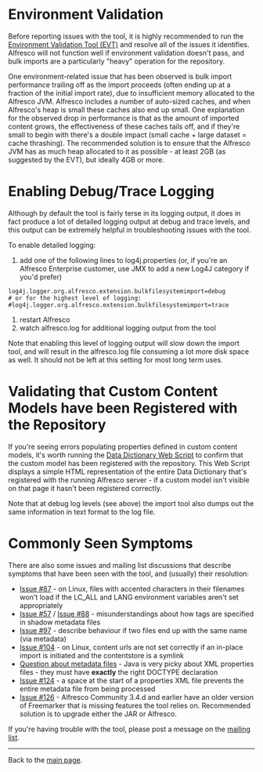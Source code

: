 # Environment Validation #
Before reporting issues with the tool, it is highly recommended to run the [Environment Validation Tool (EVT)](http://code.google.com/p/alfresco-environment-validation/) and resolve all of the issues it identifies.  Alfresco will not function well if environment validation doesn't pass, and bulk imports are a particularly "heavy" operation for the repository.

One environment-related issue that has been observed is bulk import performance trailing off as the import proceeds (often ending up at a fraction of the initial import rate), due to insufficient memory allocated to the Alfresco JVM.  Alfresco includes a number of auto-sized caches, and when Alfresco's heap is small these caches also end up small.  One explanation for the observed drop in performance is that as the amount of imported content grows, the effectiveness of these caches tails off, and if they're small to begin with there's a double impact (small cache + large dataset = cache thrashing).  The recommended solution is to ensure that the Alfresco JVM has as much heap allocated to it as possible - at least 2GB (as suggested by the EVT), but ideally 4GB or more.

# Enabling Debug/Trace Logging #
Although by default the tool is fairly terse in its logging output, it does in fact produce a lot of detailed logging output at debug and trace levels, and this output can be extremely helpful in troubleshooting issues with the tool.

To enable detailed logging:
  1. add one of the following lines to log4j.properties (or, if you're an Alfresco Enterprise customer, use JMX to add a new Log4J category if you'd prefer)
```
log4j.logger.org.alfresco.extension.bulkfilesystemimport=debug
# or for the highest level of logging:
#log4j.logger.org.alfresco.extension.bulkfilesystemimport=trace
```
  1. restart Alfresco
  1. watch alfresco.log for additional logging output from the tool

Note that enabling this level of logging output will slow down the import tool, and will result in the alfresco.log file consuming a lot more disk space as well.  It should not be left at this setting for most long term uses.

# Validating that Custom Content Models have been Registered with the Repository #

If you're seeing errors populating properties defined in custom content models, it's worth running the [Data Dictionary Web Script](http://localhost:8080/alfresco/service/bulk/import/filesystem/datadictionary) to confirm that the custom model has been registered with the repository.  This Web Script displays a simple HTML representation of the entire Data Dictionary that's registered with the running Alfresco server - if a custom model isn't visible on that page it hasn't been registered correctly.

Note that at debug log levels (see above) the import tool also dumps out the same information in text format to the log file.

# Commonly Seen Symptoms #

There are also some issues and mailing list discussions that describe symptoms that have been seen with the tool, and (usually) their resolution:
  * [Issue #87](https://code.google.com/p/alfresco-bulk-filesystem-import/issues/detail?id=#87) - on Linux, files with accented characters in their filenames won't load if the LC\_ALL and LANG environment variables aren't set appropriately
  * [Issue #57](https://code.google.com/p/alfresco-bulk-filesystem-import/issues/detail?id=#57) / [Issue #88](https://code.google.com/p/alfresco-bulk-filesystem-import/issues/detail?id=#88) - misunderstandings about how tags are specified in shadow metadata files
  * [Issue #97](https://code.google.com/p/alfresco-bulk-filesystem-import/issues/detail?id=#97) - describe behaviour if two files end up with the same name (via metadata)
  * [Issue #104](https://code.google.com/p/alfresco-bulk-filesystem-import/issues/detail?id=#104) - on Linux, content urls are not set correctly if an in-place import is initiated and the contentstore is a symlink
  * [Question about metadata files](https://groups.google.com/forum/?fromgroups#!topic/alfresco-bulk-filesystem-import/nWsM4O18zUo) - Java is very picky about XML properties files - they must have **exactly** the right DOCTYPE declaration
  * [Issue #124](https://code.google.com/p/alfresco-bulk-filesystem-import/issues/detail?id=#124) - a space at the start of a properties XML file prevents the entire metadata file from being processed
  * [Issue #126](https://code.google.com/p/alfresco-bulk-filesystem-import/issues/detail?id=#126) - Alfresco Community 3.4.d and earlier have an older version of Freemarker that is missing features the tool relies on.  Recommended solution is to upgrade either the JAR or Alfresco.

If you're having trouble with the tool, please post a message on the [mailing list](https://groups.google.com/forum/#!forum/alfresco-bulk-filesystem-import).


---

Back to the [main page](Main.md).